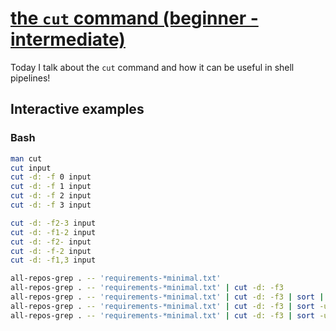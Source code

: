 # [the `cut` command (beginner - intermediate)](https://youtu.be/l9T85dA6HDY)

Today I talk about the `cut` command and how it can be useful in shell pipelines!

## Interactive examples

### Bash

```bash
man cut
cut input
cut -d: -f 0 input
cut -d: -f 1 input
cut -d: -f 2 input
cut -d: -f 3 input

cut -d: -f2-3 input
cut -d: -f1-2 input
cut -d: -f2- input
cut -d: -f-2 input
cut -d: -f1,3 input

all-repos-grep . -- 'requirements-*minimal.txt'
all-repos-grep . -- 'requirements-*minimal.txt' | cut -d: -f3
all-repos-grep . -- 'requirements-*minimal.txt' | cut -d: -f3 | sort | uniq
all-repos-grep . -- 'requirements-*minimal.txt' | cut -d: -f3 | sort -u
all-repos-grep . -- 'requirements-*minimal.txt' | cut -d: -f3 | sort -u | cut -d'>' -f1 | sort -u
```
